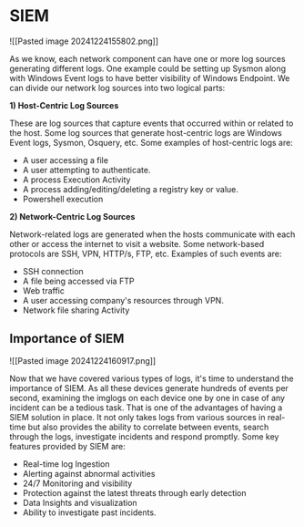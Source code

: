 # SIEM

![[Pasted image 20241224155802.png]]

As we know, each network component can have one or more log sources generating different logs. One example could be setting up Sysmon along with Windows Event logs to have better visibility of Windows Endpoint. We can divide our network log sources into two logical parts:

**1) Host-Centric Log Sources**

These are log sources that capture events that occurred within or related to the host. Some log sources that generate host-centric logs are Windows Event logs, Sysmon, Osquery, etc. Some examples of host-centric logs are:

- A user accessing a file
- A user attempting to authenticate.
- A process Execution Activity
- A process adding/editing/deleting a registry key or value.
- Powershell execution

**2) Network-Centric Log Sources**

Network-related logs are generated when the hosts communicate with each other or access the internet to visit a website. Some network-based protocols are SSH, VPN, HTTP/s, FTP, etc. Examples of such events are:

- SSH connection
- A file being accessed via FTP
- Web traffic
- A user accessing company's resources through VPN.
- Network file sharing Activity

## Importance of SIEM  

![[Pasted image 20241224160917.png]]

Now that we have covered various types of logs, it's time to understand the importance of SIEM. As all these devices generate hundreds of events per second, examining the imglogs on each device one by one in case of any incident can be a tedious task. That is one of the advantages of having a SIEM solution in place. It not only takes logs from various sources in real-time but also provides the ability to correlate between events, search through the logs, investigate incidents and respond promptly. Some key features provided by SIEM are:

- Real-time log Ingestion
- Alerting against abnormal activities 
- 24/7 Monitoring and visibility
- Protection against the latest threats through early detection
- Data Insights and visualization
- Ability to investigate past incidents.